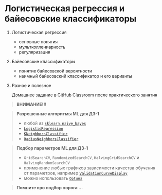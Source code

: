 # Логистическая регрессия и байесовские классификаторы

1. Логистическая регрессия
   - основные понятия
   - мультколлениарность
   - регуляризация
2. Байесовские классификаторы
   - понятие байесовской вероятности
   - наимный байесовский классификатор и его варианты
  
3. Разное и полезное

   Домашнее задание в GitHub Classroom после практического занятия

>**ВНИМАНИЕ!!!**

>**Разрешенные алгоритмы ML для ДЗ-1**<br>
> - любой из [`sklearn.naive_bayes`](https://scikit-learn.org/stable/api/sklearn.naive_bayes.html#module-sklearn.naive_bayes)
> - [`LogisticRegression`](https://scikit-learn.org/stable/modules/generated/sklearn.linear_model.LogisticRegression.html#sklearn.linear_model.LogisticRegression)
> - [`KNeighborsClassifier`](https://scikit-learn.org/stable/modules/generated/sklearn.neighbors.KNeighborsClassifier.html#sklearn.neighbors.KNeighborsClassifier)
> - [`RadiusNeighborsClassifier`](https://scikit-learn.org/stable/modules/generated/sklearn.neighbors.RadiusNeighborsClassifier.html#sklearn.neighbors.RadiusNeighborsClassifier)<br>

>**Подбор параметров ML для ДЗ-1**<br>
> -  `GridSearchCV`, `RandomizedSearchCV`, `HalvingGridSearchCV` и `HalvingRandomSearchCV`
> -  применение любых графиков зависимости качества обучения от параметров, например [`ValidationCurveDisplay`](https://scikit-learn.org/stable/modules/generated/sklearn.model_selection.ValidationCurveDisplay.html#sklearn.model_selection.ValidationCurveDisplay)
> -  можно использовать [`Optuna`](https://optuna.org)

>**Помните про подбор порога ...**
